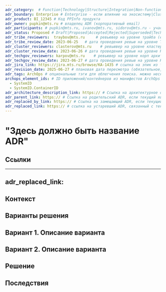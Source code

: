 ```yaml
---
adr_category:  # Function|Technology|Structure|Integration|Non-function|Data (см. https://confluence.mts.ru/pages/viewpage.action?pageId=375425483)
adr_boundary: Enterprise # Enterprise - если влияние на экосистему|Cluster - если влияние на Кластер|Tribe - если влияние на Трайб|Product - если влияет только на продукт
adr_product: BI_12345 # Код PPInfo продукта
adr_owner: pupkin@mts.ru # владелец ADR (корпоративный email)
adr_participants: # pupkin@mts.ru, ivanov@mts.ru, sidorov@mts.ru - участники решения
adr_status: Proposed # Draft|Proposed|Accepted|Rejected|Superseded|TechDebt|TribeVerified|ClusterVerified|TechgovVerified
adr_tribe_reviewers:  traybov@mts.ru     # ревьювер на уровне трайба (email) 
adr_tribe_review_date: 2023-06-25   # дата проведения ревью на уровне Трайба
adr_cluster_reviewers: clasterov@mts.ru    # ревьювер на уровне кластера (email)
adr_cluster_review_date: 2023-06-26 # дата проведения ревью на уровне Кластера
adr_techgov_reviewers: karpov@mts.ru    # ревьювер на уровне корп архитектуры (email)
adr_techgov_review_date: 2023-06-27 # дата проведения ревью на уровне Корп архитектуры
adr_jira_link: https://jira.mts.ru/browse/KA-1435 # ссылка на эпик из трэкера (Jira), в рамках которого внедряется решение
adr_revision_date: 2025-06-27 # плановая дата пересмотра (обязательное, если adr_status=TechDebt)
adr_tags: ArchOps # опциональные тэги для облегчения поиска. можно несколько перечислить yaml-списком
archops_element_ids: # ID приложений/контейнеров из манифестов ArchOps (https://gitlab.services.mts.ru/ArchOps/ecosystem-archrepo/-/tree/main/models/techgov/products), на которые влияет ADR. Можно перечислить несколько yaml-списком
  - SystemID
  - SystemID.ContainerID
adr_architecture_description_link: https:// # Ссылка на архитектурное описание
adr_parent_link: https:// # Ссылка на родительский ADR, если текущий является дочерним
adr_replaced_by_link: https:// # Ссылка на замещающий ADR, если текущий устарел и заменяется новым 
adr_replaced_link: https:// # ссылка на устаревший ADR, связанный с текущим ADR
---
```


# "Здесь должно быть название ADR"
<!-- Название должно кратко формулировать решение.  -->

## Ссылки

<!-- Здесь добавлены ссылки (либо пусто):
1. на Родительский ADR(в Родительском ADR этой ссылки нет)
2. на Task в рамках которого происходит работа
3. на устаревший ADR, связанный с этим
4. ссылка на эпик из трэкера (Jira), в рамках которого принимается решение -->

---
adr_replaced_link:
---
## Контекст

<!-- Описание:

- причин, побудивших принять решение
- ограничений, действовавших на момент принятия решения
- проблемы, требующей решения -->

## Варианты решения

<!-- Описание рассмотренных вариантов.
Обязательно перечислить критерии сравнения альтернатив.
Пример критериев - соответствие принятым в компании архитектурным принципам (указать конкретные релевантные принципы).
Должно быть понятно, как критерии сравнения связаны с бизнес-приоритетами и драйверами из контекста. -->

## Вариант 1. Описание варианта
## Вариант 2. Описание варианта
<!-- ## Вариант 3. Описание варианта -->

## Решение

<!-- Описание выбранного решения.
Решение должно быть сформулировано чётко ("Мы используем...", "Мы не используем", а не "Желательно.." или "Предлагается...").
Должна быть понятна связь между решением и проблемой. -->

<!-- Если необходимо вставить диаграмму в формате plantump, необходимо использовать code block:

```plantuml
@startuml
  class Example {
    - String name
    - int number 
    
    +void getName()
    +void getNumber()
    +String toString()
  }
@enduml
```

 -->

<!-- Для ADR, связанных с изменением техстека необходимо заполнить раздел Изменения техстека: -->

## Последствия

<!-- Положительные и отрицательные последствия (trade-offs). Арх. решения, которые потребуется принять как следствие принятого решения. Если решение содержит риски, то описано, как с ними планируют поступить (за счет чего снижать, почему принять).
 Арх. решения, которые потребуется принять как следствие принятого решения.
Если решение содержит риски, то описано, как с ними планируют поступить (за счет чего снижать, почему принять). -->
